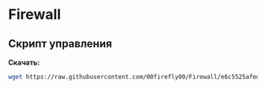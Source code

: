# Firewall  
## Скрипт управления  

**Скачать:**  
```sh
wget https://raw.githubusercontent.com/00firefly00/Firewall/e6c5525afedf2a8bd8023d5d226842b7b088b66c/firewall.sh
